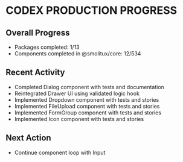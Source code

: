 # CODEX PRODUCTION PROGRESS

## Overall Progress
- Packages completed: 1/13
 - Components completed in @smolitux/core: 12/534

## Recent Activity
- Completed Dialog component with tests and documentation
- Reintegrated Drawer UI using validated logic hook
- Implemented Dropdown component with tests and stories
- Implemented FileUpload component with tests and stories
- Implemented FormGroup component with tests and stories
- Implemented Icon component with tests and stories

## Next Action
 - Continue component loop with Input

